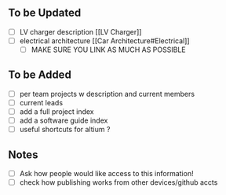 ## To be Updated
- [ ] LV charger description [[LV Charger]]
- [ ] electrical architecture [[Car Architecture#Electrical]]
	- [ ] MAKE SURE YOU LINK AS MUCH AS POSSIBLE
## To be Added
- [ ] per team projects w description and current members
- [ ] current leads
- [ ] add a full project index 
- [ ] add a software guide index
- [ ] useful shortcuts for altium ?
## Notes
- [ ] Ask how people would like access to this information!
- [ ] check how publishing works from other devices/github accts